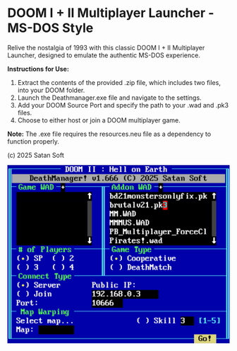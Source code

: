# DOOM I + II Multiplayer Launcher - MS-DOS Style

Relive the nostalgia of 1993 with this classic DOOM I + II Multiplayer Launcher, designed to emulate the authentic MS-DOS experience.

**Instructions for Use:**

1. Extract the contents of the provided .zip file, which includes two files, into your DOOM folder.
2. Launch the Deathmanager.exe file and navigate to the settings.
3. Add your DOOM Source Port and specify the path to your .wad and .pk3 files.
4. Choose to either host or join a DOOM multiplayer game.

**Note:** The .exe file requires the resources.neu file as a dependency to function properly.

(c) 2025 Satan Soft

![Screenshot of the DeathLauncher](https://raw.githubusercontent.com/schnalz-digital/deathmanager/refs/heads/main/deathmanager-v1.666a.png)
